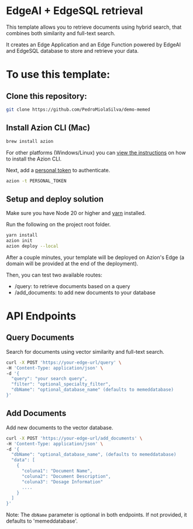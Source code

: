 # EdgeAI + EdgeSQL retrieval

This template allows you to retrieve documents using hybrid search, that combines both similarity and full-text search.

It creates an Edge Application and an Edge Function powered by EdgeAI and EdgeSQL database to store and retrieve your data.

# To use this template:

## Clone this repository:

```bash
git clone https://github.com/PedroMiolaSilva/demo-memed
```

## Install Azion CLI (Mac)

```bash
brew install azion
```
For other platforms (Windows/Linux) you can [view the instructions](https://www.azion.com/en/documentation/products/azion-cli/overview/) on how to install the Azion CLI.

Next, add a [personal token](https://console.azion.com/personal-tokens) to authenticate.
```bash
azion -t PERSONAL_TOKEN
```

## Setup and deploy solution

Make sure you have Node 20 or higher and [yarn](https://yarnpkg.com/) installed.

Run the following on the project root folder.
```bash
yarn install
azion init
azion deploy --local
```

After a couple minutes, your template will be deployed on Azion's Edge (a domain will be provided at the end of the deployment). 

Then, you can test two available routes:
- /query: to retrieve documents based on a query
- /add_documents: to add new documents to your database

# API Endpoints

## Query Documents
Search for documents using vector similarity and full-text search.

```bash
curl -X POST 'https://your-edge-url/query' \
-H 'Content-Type: application/json' \
-d '{
  "query": "your search query",
  "filter": "optional_specialty_filter",
  "dbName": "optional_database_name" (defaults to memeddatabase)
}'
```

## Add Documents
Add new documents to the vector database.

```bash
curl -X POST 'https://your-edge-url/add_documents' \
-H 'Content-Type: application/json' \
-d '{
  "dbName": "optional_database_name", (defaults to memeddatabase)
  "data": [
    {
      "coluna1": "Document Name",
      "coluna2": "Document Description",
      "coluna3": "Dosage Information"
      ....
    }
  ]
}'
```

Note: The `dbName` parameter is optional in both endpoints. If not provided, it defaults to 'memeddatabase'.